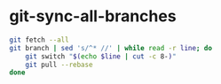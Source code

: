 # git-sync-all-branches

```bash
git fetch --all
git branch | sed 's/^* //' | while read -r line; do
	git switch "$(echo $line | cut -c 8-)"
	git pull --rebase
done
```

